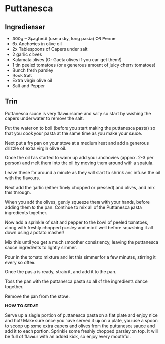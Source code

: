 # Puttanesca

## Ingredienser
- 300g – Spaghetti (use a dry, long pasta) OR Penne
- 6x Anchovies in olive oil
- 2x Tablespoons of Capers under salt
- 2 garlic cloves
- Kalamata olives (Or Gaeta olives if you can get them!)
- 1 tin peeled tomatoes (or a generous amount of juicy cherry tomatoes)
- Bunch fresh parsley
- Rock Salt
- Extra virgin olive oil
- Salt and Pepper

## Trin
Puttanesca sauce is very flavoursome and salty so start by washing the capers under water to remove the salt.

Put the water on to boil (before you start making the puttanesca pasta) so that you cook your pasta at the same time as you make your sauce.

Next put a fry pan on your stove at a medium heat and add a generous drizzle of extra virgin olive oil.

Once the oil has started to warm up add your anchovies (approx. 2-3 per person) and melt them into the oil by moving them around with a spatula.

Leave these for around a minute as they will start to shrink and infuse the oil with the flavours.

Next add the garlic (either finely chopped or pressed) and olives, and mix this through.

When you add the olives, gently squeeze them with your hands, before adding them to the pan. Continue to mix all of the Puttanesca pasta ingredients together.

Now add a sprinkle of salt and pepper to the bowl of peeled tomatoes, along with freshly chopped parsley and mix it well before squashing it all down using a potato masher!

Mix this until you get a much smoother consistency, leaving the puttanesca sauce ingredients to lightly simmer.

Pour in the tomato mixture and let this simmer for a few minutes, stirring it every so often.

Once the pasta is ready, strain it, and add it to the pan.

Toss the pan with the puttanesca pasta so all of the ingredients dance together.

Remove the pan from the stove.

**HOW TO SERVE**

Serve up a single portion of puttanesca pasta on a flat plate and enjoy nice and hot! Make sure once you have served it up on a plate, you use a spoon to scoop up some extra capers and olives from the puttanesca sauce and add it to each portion. Sprinkle some freshly chopped parsley on top. It will be full of flavour with an added kick, so enjoy every mouthful.
